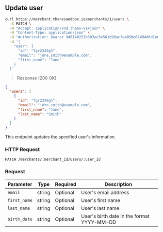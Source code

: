 <h2 id="legacy-identity-update-user">Update user</h2>

```bash
curl https://merchant.thanxsandbox.io/merchants/1/users \
  -X PATCH \
  -H "Accept: application/vnd.thanx-v1+json" \
  -H "Content-Type: application/json" \
  -H "Authorization: Bearer 945148251b603ae34561d90acfe4050e67494d6d1e65d4d3d52798407f03c0bd" \
  -d '{
    "user": {
      "id": "fgr2349gh",
      "email": "jane.smith@example.com",
      "first_name": "Jane"
    }
  }'
```

> Response (200 OK)

```json
{
  "users": [
    {
      "id": "fgr2349gh",
      "email": "john.smith@example.com",
      "first_name": "Jane",
      "last_name": "Smith"
    }
  ]
}
```

This endpoint updates the specified user's information.

### HTTP Request

`PATCH /merchants/:merchant_id/users/:user_id`

### Request

Parameter | Type | Required | Description
--------- | ---- | -------- | -----------
`email` | string | Optional | User's email address
`first_name` | string | Optional | User's first name
`last_name` | string | Optional | User's last name
`birth_date` | string | Optional | User's birth date in the format YYYY-MM-DD
